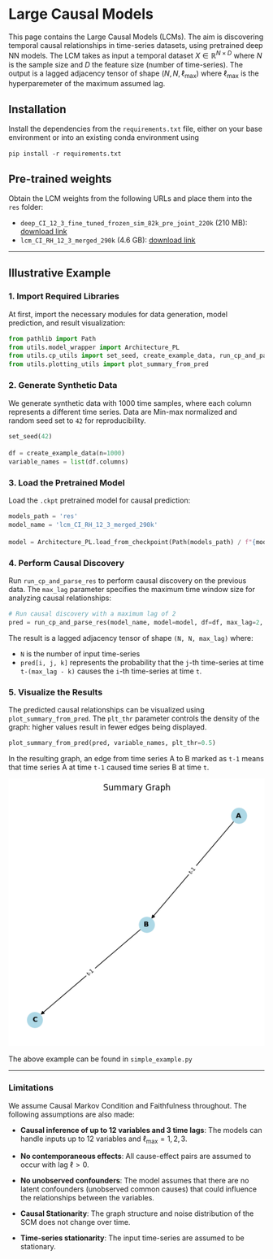 # Large Causal Models

This page contains the  Large Causal Models (LCMs). The aim is discovering temporal causal relationships in time-series datasets, using pretrained deep NN models. The LCM takes as input a temporal dataset $X \in \mathbb{R}^{N \times D}$ where $N$ is the sample size and $D$ the feature size (number of time-series). The output is a lagged adjacency tensor of shape $(N, N, \ell_\text{max})$ where $\ell_\text{max}$ is the hyperparemeter of the maximum assumed lag.


## Installation

Install the dependencies from the `requirements.txt` file, either on your base environment or into an existing conda environment using

`pip install -r requirements.txt`

## Pre-trained weights

Obtain the LCM weights from the following URLs and place them into the `res` folder:

- `deep_CI_12_3_fine_tuned_frozen_sim_82k_pre_joint_220k` (210 MB): [download link](https://onebox.huawei.com/p/8cc0be09bfd68373ba262382f6c2d9dd)
- `lcm_CI_RH_12_3_merged_290k` (4.6 GB): [download link](https://onebox.huawei.com/p/7cfe822b2fa5594b04d62403e5f90a38)

---

## Illustrative Example


### 1. Import Required Libraries

At first, import the necessary modules for data generation, model prediction, and result visualization:


```python
from pathlib import Path
from utils.model_wrapper import Architecture_PL
from utils.cp_utils import set_seed, create_example_data, run_cp_and_parse_res
from utils.plotting_utils import plot_summary_from_pred
```

### 2. Generate Synthetic Data

We generate synthetic data with 1000 time samples, where each column represents a different time series. Data are Min-max normalized and random seed set to `42` for reproducibility.

```python
set_seed(42)

df = create_example_data(n=1000)
variable_names = list(df.columns)
```

### 3. Load the Pretrained Model

Load the `.ckpt` pretrained model for causal prediction:

```python
models_path = 'res'
model_name = 'lcm_CI_RH_12_3_merged_290k'

model = Architecture_PL.load_from_checkpoint(Path(models_path) / f"{model_name}.ckpt")
```

### 4. Perform Causal Discovery

Run `run_cp_and_parse_res` to perform causal discovery on the previous data. The `max_lag` parameter specifies the maximum time window size for analyzing causal relationships:

```python
# Run causal discovery with a maximum lag of 2
pred = run_cp_and_parse_res(model_name, model=model, df=df, max_lag=2, seed=42)
```

The result is a lagged adjacency tensor of shape `(N, N, max_lag)` where:

- `N` is the number of input time-series
- `pred[i, j, k]` represents the probability that the `j`-th time-series at time `t-(max_lag - k)` causes the `i`-th time-series at time `t`.

### 5. Visualize the Results

The predicted causal relationships can be visualized using `plot_summary_from_pred`. The `plt_thr` parameter controls the density of the graph: higher values result in fewer edges being displayed.

```python
plot_summary_from_pred(pred, variable_names, plt_thr=0.5)
```

In the resulting graph, an edge from time series A to B marked as `t-1` means that time series A at time `t-1` caused time series B at time `t`.

![Output plot of the summary graph.](media/summary.png)


The above example can be found in `simple_example.py`

---

### Limitations

We assume Causal Markov Condition and Faithfulness throughout. The following assumptions are also made:

- **Causal inference of up to 12 variables and 3 time lags**: The models can handle inputs up to 12 variables and $\ell_\text{max}=1,2,3$.

- **No contemporaneous effects**: All cause-effect pairs are assumed to occur with lag $\ell > 0$.

- **No unobserved confounders**: The model assumes that there are no latent confounders (unobserved common causes) that could influence the relationships between the variables.

- **Causal Stationarity**: The graph structure and noise distribution of the SCM does not change over time.

- **Time-series stationarity**: The input time-series are assumed to be stationary.